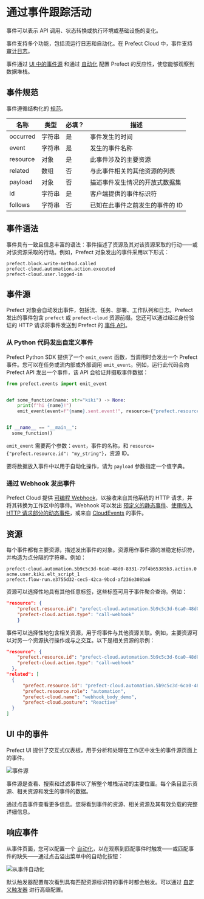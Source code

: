# 通过事件跟踪活动

事件可以表示 API 调用、状态转换或执行环境或基础设施的变化。

事件支持多个功能，包括流运行日志和自动化。在 Prefect Cloud 中，事件支持 [审计日志](https://docs.prefect.io/v3/manage/cloud/manage-users/audit-logs)。

事件通过 [UI 中的事件源](#events-in-the-cloud-ui) 和通过 [自动化](https://docs.prefect.io/v3/automate/events/automations-triggers/) 配置 Prefect 的反应性，使您能够观察到数据堆栈。

## 事件规范

事件遵循结构化的 [规范](https://app.prefect.cloud/api/docs#tag/Events)。


| 名称     | 类型   | 必填？    | 描述                                                                 |
| -------- | ------ | --------- | -------------------------------------------------------------------- |
| occurred | 字符串 | 是        | 事件发生的时间                                                       |
| event    | 字符串 | 是        | 发生的事件名称                                                       |
| resource | 对象   | 是        | 此事件涉及的主要资源                                                 |
| related  | 数组   | 否        | 与此事件相关的其他资源的列表                                         |
| payload  | 对象   | 否        | 描述事件发生情况的开放式数据集                                       |
| id       | 字符串 | 是        | 客户端提供的事件标识符                                               |
| follows  | 字符串 | 否        | 已知在此事件之前发生的事件的 ID                                      |

## 事件语法

事件具有一致且信息丰富的语法：事件描述了资源及其对该资源采取的行动——或对该资源采取的行动。例如，Prefect 对象发出的事件采用以下形式：

```
prefect.block.write-method.called
prefect-cloud.automation.action.executed
prefect-cloud.user.logged-in
```

## 事件源

Prefect 对象会自动发出事件，包括流、任务、部署、工作队列和日志。Prefect 发出的事件包含 `prefect` 或 `prefect-cloud` 资源前缀。您还可以通过经过身份验证的 HTTP 请求将事件发送到 Prefect 的 [事件 API](https://app.prefect.cloud/api/docs#tag/Events)。

### 从 Python 代码发出自定义事件

Prefect Python SDK 提供了一个 `emit_event` 函数，当调用时会发出一个 Prefect 事件。您可以在任务或流内部或外部调用 `emit_event`。例如，运行此代码会向 Prefect API 发出一个事件，该 API 会验证并摄取事件数据：

```python
from prefect.events import emit_event


def some_function(name: str="kiki") -> None:
    print(f"hi {name}!")
    emit_event(event=f"{name}.sent.event!", resource={"prefect.resource.id": f"coder.{name}"})


if __name__ == "__main__":
  some_function()
```

`emit_event` 需要两个参数：`event`，事件的名称，和 `resource={"prefect.resource.id": "my_string"}`，资源 ID。

要将数据放入事件中以用于自动化操作，请为 `payload` 参数指定一个值字典。

### 通过 Webhook 发出事件

Prefect Cloud 提供 [可编程 Webhook](https://docs.prefect.io/v3/automate/events/webhook-triggers/)，以接收来自其他系统的 HTTP 请求，并将其转换为工作区中的事件。Webhook 可以发出 [预定义的静态事件](https://docs.prefect.io/v3/automate/events/webhook-triggers/#static-webhook-events)、[使用传入 HTTP 请求部分的动态事件](https://docs.prefect.io/v3/automate/events/webhook-triggers/#dynamic-webhook-events)，或来自 [CloudEvents](https://docs.prefect.io/v3/automate/events/webhook-triggers/#accepting-cloudevents) 的事件。

## 资源

每个事件都有主要资源，描述发出事件的对象。资源用作事件源的准稳定标识符，并构造为点分隔的字符串。例如：

```
prefect-cloud.automation.5b9c5c3d-6ca0-48d0-8331-79f4b65385b3.action.0
acme.user.kiki.elt_script_1
prefect.flow-run.e3755d32-cec5-42ca-9bcd-af236e308ba6
```

资源可以选择性地具有其他任意标签，这些标签可用于事件聚合查询。例如：

```json
"resource": {
    "prefect.resource.id": "prefect-cloud.automation.5b9c5c3d-6ca0-48d0-8331-79f4b65385b3",
    "prefect-cloud.action.type": "call-webhook"
    }
```

事件可以选择性地包含相关资源，用于将事件与其他资源关联。例如，主要资源可以对另一个资源执行操作或与之交互。以下是相关资源的示例：

```json
"resource": {
    "prefect.resource.id": "prefect-cloud.automation.5b9c5c3d-6ca0-48d0-8331-79f4b65385b3.action.0",
    "prefect-cloud.action.type": "call-webhook"
  },
"related": [
  {
      "prefect.resource.id": "prefect-cloud.automation.5b9c5c3d-6ca0-48d0-8331-79f4b65385b3",
      "prefect.resource.role": "automation",
      "prefect-cloud.name": "webhook_body_demo",
      "prefect-cloud.posture": "Reactive"
  }
]
```

## UI 中的事件

Prefect UI 提供了交互式仪表板，用于分析和处理在工作区中发生的事件源页面上的事件。

![事件源](https://docs.prefect.io/v3/img/ui/event-feed.png)

事件源是查看、搜索和过滤事件以了解整个堆栈活动的主要位置。每个条目显示资源、相关资源和发生的事件的数据。

通过点击事件查看更多信息。您将看到事件的资源、相关资源及其有效负载的完整详细信息。

## 响应事件

从事件页面，您可以配置一个 [自动化](https://docs.prefect.io/v3/automate/events/automations-triggers/)，以在观察到匹配事件时触发——或匹配事件的缺失——通过点击溢出菜单中的自动化按钮：

![从事件自动化](https://docs.prefect.io/v3/img/ui/automation-from-event.png)

默认触发器配置每次看到具有匹配资源标识符的事件时都会触发。可以通过 [自定义触发器](https://docs.prefect.io/v3/automate/events/custom-triggers/) 进行高级配置。
